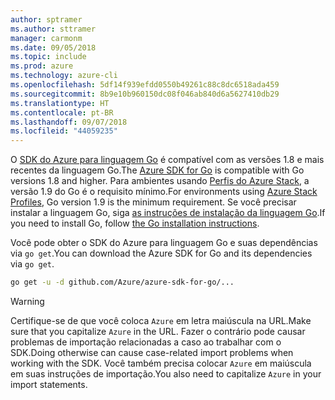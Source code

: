 ```yaml
---
author: sptramer
ms.author: sttramer
manager: carmonm
ms.date: 09/05/2018
ms.topic: include
ms.prod: azure
ms.technology: azure-cli
ms.openlocfilehash: 5df14f939efdd0550b49261c88c8dc6518ada459
ms.sourcegitcommit: 8b9e10b960150dc08f046ab840d6a5627410db29
ms.translationtype: HT
ms.contentlocale: pt-BR
ms.lasthandoff: 09/07/2018
ms.locfileid: "44059235"
---
```

<span data-ttu-id="1e5a8-101">O [SDK do Azure para linguagem Go](https://github.com/Azure/azure-sdk-for-go) é compatível com as versões 1.8 e mais recentes da linguagem Go.</span><span class="sxs-lookup"><span data-stu-id="1e5a8-101">The [Azure SDK for Go](https://github.com/Azure/azure-sdk-for-go) is compatible with Go versions 1.8 and higher.</span></span> <span data-ttu-id="1e5a8-102">Para ambientes usando [Perfis do Azure Stack](/azure/azure-stack/user/azure-stack-version-profiles-go), a versão 1.9 do Go é o requisito mínimo.</span><span class="sxs-lookup"><span data-stu-id="1e5a8-102">For environments using [Azure Stack Profiles](/azure/azure-stack/user/azure-stack-version-profiles-go), Go version 1.9 is the minimum requirement.</span></span>
<span data-ttu-id="1e5a8-103">Se você precisar instalar a linguagem Go, siga [as instruções de instalação da linguagem Go](https://golang.org/doc/install).</span><span class="sxs-lookup"><span data-stu-id="1e5a8-103">If you need to install Go, follow [the Go installation instructions](https://golang.org/doc/install).</span></span>

<span data-ttu-id="1e5a8-104">Você pode obter o SDK do Azure para linguagem Go e suas dependências via `go get`.</span><span class="sxs-lookup"><span data-stu-id="1e5a8-104">You can download the Azure SDK for Go and its dependencies via `go get`.</span></span>

```bash
go get -u -d github.com/Azure/azure-sdk-for-go/...
```

> [!WARNING]
> <span data-ttu-id="1e5a8-105">Certifique-se de que você coloca `Azure` em letra maiúscula na URL.</span><span class="sxs-lookup"><span data-stu-id="1e5a8-105">Make sure that you capitalize `Azure` in the URL.</span></span> <span data-ttu-id="1e5a8-106">Fazer o contrário pode causar problemas de importação relacionadas a caso ao trabalhar com o SDK.</span><span class="sxs-lookup"><span data-stu-id="1e5a8-106">Doing otherwise can cause case-related import problems when working with the SDK.</span></span> <span data-ttu-id="1e5a8-107">Você também precisa colocar `Azure` em maiúscula em suas instruções de importação.</span><span class="sxs-lookup"><span data-stu-id="1e5a8-107">You also need to capitalize `Azure` in your import statements.</span></span>
